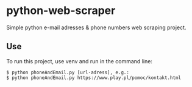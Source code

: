 # python-web-scraper
Simple python e-mail adresses &amp; phone numbers web scraping project. 

## Use
To run this project, use venv and run in the command line: 
```
$ python phoneAndEmail.py [url-adress], e.g.:
$ python phoneAndEmail.py https://www.play.pl/pomoc/kontakt.html
```
